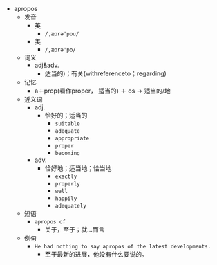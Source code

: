 - apropos
  - 发音
    - 英
      - `/ˌæprə'pou/`
    - 美
      - `/,æprə'po/`
  - 词义
    - adj&adv.
      - 适当的)；有关(withreferenceto；regarding)
  - 记忆
    - a＋prop(看作proper， 适当的) ＋ os → 适当的/地
  - 近义词
    - adj.
      - 恰好的；适当的
        - `suitable`
        - `adequate`
        - `appropriate`
        - `proper`
        - `becoming`
    - adv.
      - 恰好地；适当地；恰当地
        - `exactly`
        - `properly`
        - `well`
        - `happily`
        - `adequately`
  - 短语
    - `apropos of`
      - 关于，至于；就…而言 
  - 例句
    - `He had nothing to say apropos of the latest developments.`
      - 至于最新的进展，他没有什么要说的。

